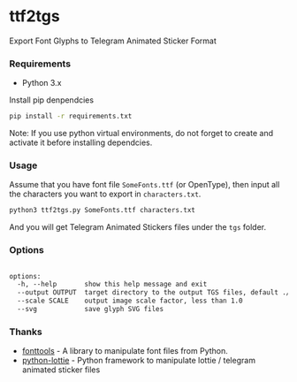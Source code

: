 # ttf2tgs

Export Font Glyphs to Telegram Animated Sticker Format

### Requirements

- Python 3.x

Install pip denpendcies

```sh
pip install -r requirements.txt
```

Note: If you use python virtual environments, do not forget to create and activate it before installing dependcies.

### Usage

Assume that you have font file `SomeFonts.ttf` (or OpenType), then input all the characters you want to export in `characters.txt`.

```sh
python3 ttf2tgs.py SomeFonts.ttf characters.txt
```

And you will get Telegram Animated Stickers files under the `tgs` folder.

### Options

```txt

options:
  -h, --help       show this help message and exit
  --output OUTPUT  target directory to the output TGS files, default ./tgs
  --scale SCALE    output image scale factor, less than 1.0
  --svg            save glyph SVG files
```

### Thanks

- [fonttools](https://github.com/fonttools/fonttools) - A library to manipulate font files from Python.
- [python-lottie](https://gitlab.com/mattbas/python-lottie/) - Python framework to manipulate lottie / telegram animated sticker files
